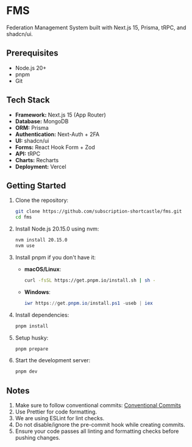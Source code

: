 # FMS

Federation Management System built with Next.js 15, Prisma, tRPC, and shadcn/ui.

## Prerequisites

- Node.js 20+
- pnpm
- Git

## Tech Stack

- **Framework:** Next.js 15 (App Router)
- **Database:** MongoDB
- **ORM:** Prisma
- **Authentication:** Next-Auth + 2FA
- **UI:** shadcn/ui
- **Forms:** React Hook Form + Zod
- **API:** tRPC
- **Charts:** Recharts
- **Deployment:** Vercel

## Getting Started

1. Clone the repository:

   ```bash
   git clone https://github.com/subscription-shortcastle/fms.git
   cd fms
   ```

2. Install Node.js 20.15.0 using nvm:

   ```bash
   nvm install 20.15.0
   nvm use
   ```

3. Install pnpm if you don't have it:

   - **macOS/Linux**:

     ```bash
     curl -fsSL https://get.pnpm.io/install.sh | sh -
     ```

   - **Windows**:

     ```powershell
     iwr https://get.pnpm.io/install.ps1 -useb | iex
     ```

4. Install dependencies:

   ```bash
   pnpm install
   ```

5. Setup husky:

   ```bash
   pnpm prepare
   ```

6. Start the development server:

   ```bash
   pnpm dev
   ```

## Notes

1. Make sure to follow conventional commits: [Conventional Commits](https://www.conventionalcommits.org/en/v1.0.0/)
2. Use Prettier for code formatting.
3. We are using ESLint for lint checks.
4. Do not disable/ignore the pre-commit hook while creating commits.
5. Ensure your code passes all linting and formatting checks before pushing changes.
